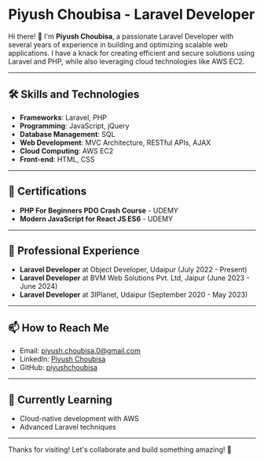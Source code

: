 # Piyush Choubisa - Laravel Developer

Hi there! 👋 I'm **Piyush Choubisa**, a passionate Laravel Developer with several years of experience in building and optimizing scalable web applications. I have a knack for creating efficient and secure solutions using Laravel and PHP, while also leveraging cloud technologies like AWS EC2.

---

## 🛠️ Skills and Technologies
- **Frameworks**: Laravel, PHP
- **Programming**: JavaScript, jQuery
- **Database Management**: SQL
- **Web Development**: MVC Architecture, RESTful APIs, AJAX
- **Cloud Computing**: AWS EC2
- **Front-end**: HTML, CSS

---

## 📜 Certifications
- **PHP For Beginners PDO Crash Course** - UDEMY
- **Modern JavaScript for React JS ES6** - UDEMY

---

## 💼 Professional Experience
- **Laravel Developer** at Object Developer, Udaipur (July 2022 - Present)
- **Laravel Developer** at BVM Web Solutions Pvt. Ltd, Jaipur (June 2023 - June 2024)
- **Laravel Developer** at 3IPlanet, Udaipur (September 2020 - May 2023)

---

## 📫 How to Reach Me
- Email: piyush.choubisa.0@gmail.com
- LinkedIn: [Piyush Choubisa](https://www.linkedin.com/in/piyush-choubisa-809504149)
- GitHub: [piyushchoubisa](https://github.com/piyush-choubisa)

---

## 🌱 Currently Learning
- Cloud-native development with AWS
- Advanced Laravel techniques

---

Thanks for visiting! Let's collaborate and build something amazing! 🚀
